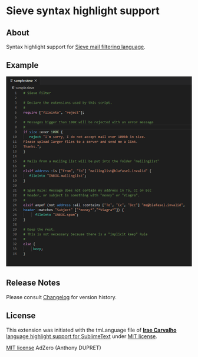 # Sieve syntax highlight support

## About

Syntax highlight support for [Sieve mail filtering language](https://en.wikipedia.org/wiki/Sieve_(mail_filtering_language)).

## Example

![Sieve syntax highlight support example](https://raw.githubusercontent.com/adzero/vscode-sievehighlight/master/images/readme/sieve-sample-file.png)

## Release Notes

Please consult [Changelog](CHANGELOG.md) for version history.

## License

This extension was initiated with the tmLanguage file of [**Irae Carvalho** language highlight support for SublimeText](https://github.com/irae/Sieve-sublime-package) under [MIT license](https://github.com/irae/Sieve-sublime-package/blob/master/LICENSE).  

[MIT license](LICENSE.md) AdZero (Anthony DUPRET)
